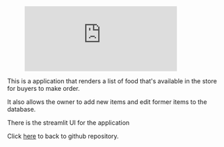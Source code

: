  <p>
<figure class="video_container">
  <iframe width="350" src="https://drive.google.com/file/d/1X9Pj2tmjvmlNbgYq5BF-vWlQExtJUH06/preview?start=1" frameborder="0" allowfullscreen="true"> </iframe>
</figure>
</p>
 
<p>This is a application that renders a list of food that's available in the store for buyers to make order.</p> 
<p>It also allows the owner to add new items and edit former items to the database.</p>
<p>There is the streamlit UI for the application</p>
<p>Click <a href='https://github.com/casdore/streamlit---fastapi---confectionery-application'>here</a> to back to github repository.</p>

